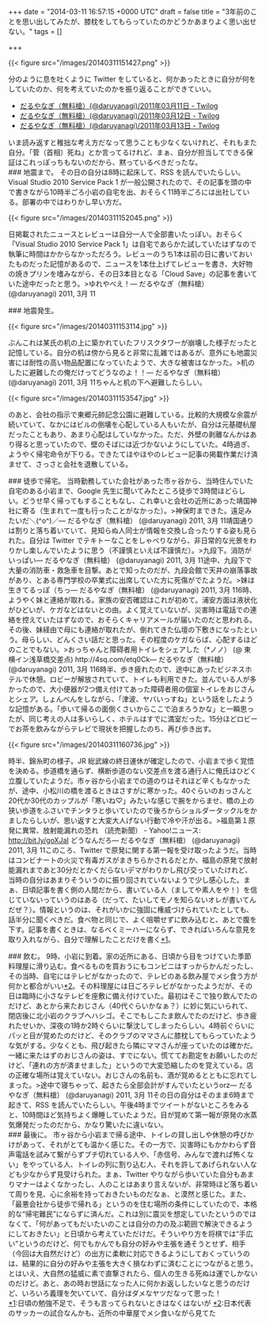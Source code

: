 
+++
date = "2014-03-11 16:57:15 +0000 UTC"
draft = false
title = "3年前のことを思い出してみたが、膝枕をしてもらっていたのかどうかあまりよく思い出せない。"
tags = []

+++


{{< figure src="/images/20140311151427.png"  >}}

分のように息を吐くように Twitter をしていると、何かあったときに自分が何をしていたのか、何を考えていたのかを振り返ることができていい。

<ul>
<li><a href="http://twilog.org/daruyanagi/date-110311">だるやなぎ（無料槍）(@daruyanagi)/2011年03月11日 - Twilog</a></li>
<li><a href="http://twilog.org/daruyanagi/date-110312">だるやなぎ（無料槍）(@daruyanagi)/2011年03月12日 - Twilog</a></li>
<li><a href="http://twilog.org/daruyanagi/date-110313">だるやなぎ（無料槍）(@daruyanagi)/2011年03月13日 - Twilog</a></li>
</ul>いま読み返すと稚拙な考え方だなって思うことも少なくないけれど、それもまた自分。「菅（首相）死ね」とか言ってるけれど、まぁ、自分が担当してできる保証はこれっぽっちもないのだから、黙っているべきだったな。

<div class="section">
    ### 地震まで。
    その日の自分は8時に起床して、RSS を読んでいたらしい。Visual Studio 2010 Service Pack 1 が一般公開されたので、その記事を頭の中で書きながら10時半ごろ小岩の自宅を出、おそらく11時半ごろには出社している。部署の中ではわりかし早い方だ。

{{< figure src="/images/20140311152045.png"  >}}

日掲載されたニュースとレビューは自分一人で全部書いたっぽい。おそらく「Visual Studio 2010 Service Pack 1」は自宅であらかた試していたはずなので執筆に時間はかからなかっただろう。レビューのうち1本は前の日に書いておいたものだった記憶があるので、ニュースを1本仕上げてレビューを書き、大好物の焼きプリンを嗜みながら、その日3本目となる「Cloud Save」の記事を書いていた途中だったと思う。>ゆれやべえ！— だるやなぎ（無料槍） (@daruyanagi) 2011, 3月 11<br/>


</div>
<div class="section">
    ### 地震発生。
    

{{< figure src="/images/20140311153114.jpg"  >}}

ぶんこれは某氏の机の上に築かれていたフリスクタワーが崩壊した様子だったと記憶している。自分の机は傍から見ると非常に乱雑ではあるが、意外にも地震災害には耐性の高い物品配置になっていたようで、大きな被害はなかった。>机のしたに避難したの俺だけってどうなのよ！！— だるやなぎ（無料槍） (@daruyanagi) 2011, 3月 11ちゃんと机の下へ避難したらしい。

{{< figure src="/images/20140311153547.jpg"  >}}

のあと、会社の指示で東郷元帥記念公園に避難している。比較的大規模な余震が続いていて、なかにはビルの倒壊を心配している人もいたが、自分は元基礎杭屋だったこともあり、あまり心配はしていなかった。ただ、外壁の剥離なんかはあり得ると思っていたので、壁のそばには近づかないようにしていた。4時過ぎ、ようやく帰宅命令が下りる。できたてほやほやのレビュー記事の掲載作業だけ済ませて、さっさと会社を退散している。

</div>
<div class="section">
    ### 徒歩で帰宅。
    当時勤務していた会社があった市ヶ谷から、当時住んでいた自宅のある小岩まで、Google 先生に聞いてみたところ徒歩で3時間ほどらしい。どうせ早く帰ってもすることもなし、これ幸いと会社の近所にあった靖国神社に寄る（生まれて一度も行ったことがなかった）。>神保町まできた。遠足みたいだ＼(^o^)／— だるやなぎ（無料槍） (@daruyanagi) 2011, 3月 11靖国通りは割りと落ち着いていて、見知らぬ人同士が情報を交換し合ったりする姿も見られた。自分は Twitter でテキトーなことをしゃべりながら、非日常的な光景をわりかし楽しんでいたように思う（不謹慎といえば不謹慎だ）。>九段下。消防がいっぱい— だるやなぎ（無料槍） (@daruyanagi) 2011, 3月 11途中、九段下で大量の消防車・救急車を目撃。あとで知ったのだが、九段会館で天井の崩落事故があり、とある専門学校の卒業式に出席していた方に死傷がでたようだ。>妹は生きてるっぽ（ちっ— だるやなぎ（無料槍） (@daruyanagi) 2011, 3月 116時、ようやく妹と連絡が取れる。家族の安否確認はこれが初めて。浦安方面は液状化がひどいが、ケガなどはないとの由。よく覚えていないが、災害時は電話での連絡を控えていたはずなので、おそらくキャリアメールが届いたのだと思われる。その後、妹経由で母にも連絡が取れたが、倒れてきた仏壇の下敷きになったという。母らしい、どんくさい話だと思った。その程度のケガならば、心配するほどのことでもない。>おっちゃんと障碍者用トイレをシェアした（*ノノ） (@ 東横イン浅草橋交差点) http://4sq.com/etq0Ck— だるやなぎ（無料槍） (@daruyanagi) 2011, 3月 116時半、歩き疲れたので、途中にあったビジネスホテルで休憩。ロビーが解放されていて、トイレも利用できた。並んでいる人が多かったので、大小便器が2つ備え付けてあった障碍者用の個室トイレをおじさんとシェア。しょんべんをしながら、「津波、ヤバいっすね」という話をしたような記憶がある。「歩いて帰るの面倒くさいからここで泊まろうかな」と一瞬思ったが、同じ考えの人は多いらしく、ホテルはすでに満室だった。15分ほどロビーでお茶を飲みながらテレビで現状を把握したのち、再び歩き出す。

{{< figure src="/images/20140311160736.jpg"  >}}

時半、錦糸町の様子。JR 総武線の終日運休が確定したので、小岩まで歩く覚悟を決める。歩道橋を通らず、横断歩道のない交差点を渡る通行人に俺氏はひどく立腹していたようだ。市ヶ谷から小岩までの道のりはそれほど辛くもなかったが、途中、小松川の橋を渡るときはさすがに寒かった。40ぐらいのおっさんと20代か30代のカップルが「寒いね♡」みたいな感じで腕をからませ、橋の上の狭い歩道をふさいでチンタラと歩いていたので後ろからショルダータックルをかましたらしいが、思い返すと大変大人げない行動で冷や汗が出る。>福島第１原発に異常、放射能漏れの恐れ （読売新聞） - Yahoo!ニュース: http://bit.ly/goXJaI どうなんだろ— だるやなぎ（無料槍） (@daruyanagi) 2011, 3月 11このころ、Twitter で原発に関する第一報を受け取ったようだ。当時はコンビナートの火災で有毒ガスがまきちらかされるだとか、福島の原発で放射能漏れまであと30分だとかくだらないデマがわりかし飛び交っていたけれど、当時の自分はあまりそういうのに振り回されていないようで少し感心した。まぁ、日頃記事を書く側の人間だから、書いている人（ましてや素人をや！）を信じていないっていうのはある（だって、たいしてモノを知らないオレが書いてんだぜ？）。情報というのは、それがいかに強固に権威づけられていたとしても、話半分に聞くべきだ。食べ物と同じで、よく咀嚼せずに飲み込むと、あとで腹を下す。記事を書くときは、なるべくミーハーにならず、できればいろんな意見を取り入れながら、自分で理解したことだけを書く<a href="#f1" name="fn1" title="日頃の勉強不足で、そうも言ってられないときはなくはないが">*1</a>。

</div>
<div class="section">
    ### 飲む。
    9時、小岩に到着。家の近所にある、日頃から目をつけていた季節料理屋に滑り込む。食べるものを買おうにもコンビニはすっからかんだったし、その当時、自宅にはテレビがなかったので、テレビのある飲み屋でメシ食う方が何かと都合がいい<a href="#f2" name="fn2" title="日本代表のサッカーの試合なんかも、近所の中華屋でメシ食いながら見てた">*2</a>。その料理屋には日ごろテレビがなかったようだが、その日は臨時に小さなテレビを座敷に備え付けていた。最初はそこで独り飲んでたのだけど、あとから来たおじさん（40代ぐらいかなぁ？）に妙に気にいられて、閉店後に北小岩のクラブへハシゴ。そこでもしこたま飲んでたのだけど、歩き疲れたせいか、深夜の1時か2時ぐらいに撃沈してしまったらしい。4時前ぐらいにパッと目が覚めたのだけど、そのクラブのママさんに膝枕してもらっていたような気がする。少なくとも、飛び起きたら隣にママさんが座っていたのは確かだ。一緒に来たはずのおじさんの姿は、すでにない。慌ててお勘定をお願いしたのだけど、「連れの方が済ませました」というので大変恐縮したのを覚えている。店の正確な場所は覚えていない。おじさんの名前も、酒が覚めるとともに忘れてしまった。>途中で寝ちゃって、起きたら全部会計がすんでいたというorz— だるやなぎ（無料槍） (@daruyanagi) 2011, 3月 11その日の自分はそのまま6時まで起きて、RSS を読んでいたらしい。午後4時までツイートがないところをみると、10時間ほど気持ちよく爆睡していたようだ。目が覚めて第一報が原発の水蒸気爆発だったのだから、かなり驚いたに違いない。

</div>
<div class="section">
    ### 最後に。
    市ヶ谷から小岩まで帰る途中、トイレの貸し出しや休憩の呼びかけがあって、それがとても温かく感じた。その一方で、災害時にもかかわらず音声電話を試みて繋がらずブチ切れている人や、「赤信号、みんなで渡れば怖くない」をやっている人、トイレの列に割り込む人、それを許してあげられない人なども少なからず見受けられた。まぁ、Twitter やりながら歩いていた自分もあまりマナーはよくなかったし、人のことはあまり言えないが、非常時ほど落ち着いて周りを見、心に余裕を持っておきたいものだなぁ、と漠然と感じた。また、「最悪会社から徒歩で帰れる」というのを住む場所の条件にしていたので、本格的な“帰宅難民”にならずに済んだ。これは別に震災を想定していたというのではなくて、「何があってもだいたいのことは自分の力の及ぶ範囲で解決できるようにしておきたい」と日頃から考えていただけだ。そういやり方を将棋では“手広い”というのだけど、何でもかんでも自分の好みや主張を通そうとせず、相手（今回は大自然だけど）の出方に柔軟に対応できるようにしておくっていうのは、結果的に自分の好みや主張を大きく損なわずに済むことにつながると思う。とはいえ、大自然の猛威に素で直撃されたら、個人の生きる死ぬは運でしかないのだけど。あと、あの時お世話になった人に何かお返ししたいなと思うのだけど、いろいろ義理を欠いていて、自分はダメなヤツだなって思った！

</div><div class="footnote">
<a href="#fn1" name="f1" class="footnote-number">*1</a><span class="footnote-delimiter">:</span><span class="footnote-text">日頃の勉強不足で、そうも言ってられないときはなくはないが</span>
<a href="#fn2" name="f2" class="footnote-number">*2</a><span class="footnote-delimiter">:</span><span class="footnote-text">日本代表のサッカーの試合なんかも、近所の中華屋でメシ食いながら見てた</span>
</div>


